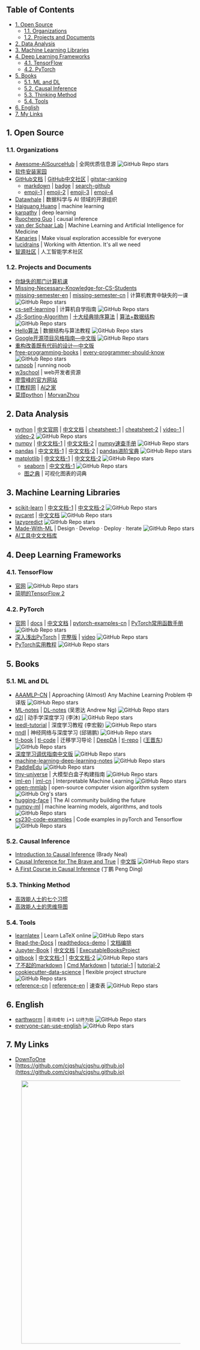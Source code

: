 <!-- # <center> # Awesome Resources </center> -->
<!-- omit in toc -->

## Table of Contents <!-- omit in toc -->

- [1. Open Source](#1-open-source)
	- [1.1. Organizations](#11-organizations)
	- [1.2. Projects and Documents](#12-projects-and-documents)
- [2. Data Analysis](#2-data-analysis)
- [3. Machine Learning Libraries](#3-machine-learning-libraries)
- [4. Deep Learning Frameworks](#4-deep-learning-frameworks)
	- [4.1. TensorFlow](#41-tensorflow)
	- [4.2. PyTorch](#42-pytorch)
- [5. Books](#5-books)
	- [5.1. ML and DL](#51-ml-and-dl)
	- [5.2. Causal Inference](#52-causal-inference)
	- [5.3. Thinking Method](#53-thinking-method)
	- [5.4. Tools](#54-tools)
- [6. English](#6-english)
- [7. My Links](#7-my-links)

<!-- ![GitHub Repo stars](https://img.shields.io/github/stars/username_github/repository_github) -->

## 1. Open Source

### 1.1. Organizations

- [Awesome-AISourceHub](https://www.aisourcehub.info/) \| 全网优质信息源 ![GitHub Repo stars](https://img.shields.io/github/stars/AmbroseX/Awesome-AISourceHub)
- [软件安装家园](https://mp.weixin.qq.com/s/Pdzrg4AhycKuZFPAMT74vA)
- [GitHub文档](https://docs.github.com/zh) \| [GitHub中文社区](https://www.github-zh.com/) \| [gitstar-ranking](https://gitstar-ranking.com/) 
  -  [markdown](https://docs.github.com/zh/get-started/writing-on-github/getting-started-with-writing-and-formatting-on-github/basic-writing-and-formatting-syntax) \| [badge](https://github.com/pudding0503/github-badge-collection) \| [search-github](https://docs.github.com/zh/search-github) 
  - [emoji-1](https://www.webfx.com/tools/emoji-cheat-sheet) \| [emoji-2](https://github.com/ikatyang/emoji-cheat-sheet) \| [emoji-3](https://wangchujiang.com/reference/docs/emoji.html) \| [emoji-4](https://v2fy.com/p/023emoji_%e8%a1%a8%e6%83%85%e7%ac%a6%e5%8f%b7bqb/?post_category=%e4%b8%ad%e5%9b%bd%e4%ba%ba%e7%9a%84%e8%a1%a8%e6%83%85%e5%8c%85-pp%e5%88%b6%e9%80%a0%e8%ae%a1%e5%88%92-chinesebqb)
- [Datawhale](https://github.com/datawhalechina) \| 数据科学与 AI 领域的开源组织
- [Haiguang Huang](https://github.com/fengdu78) \| machine learning
- [karpathy](https://github.com/karpathy) \| deep learning
- [Ruocheng Guo](https://github.com/rguo12) \| causal inference
- [van der Schaar Lab](https://github.com/vanderschaarlab/mlforhealthlabpub) \| Machine Learning and Artificial Intelligence for Medicine
- [Kanaries](https://github.com/Kanaries) \| Make visual exploration accessible for everyone
- [lucidrains](https://github.com/lucidrains) \| Working with Attention. It's all we need
- [智源社区](https://hub.baai.ac.cn/) \| 人工智能学术社区

### 1.2. Projects and Documents

- [你缺失的那门计算机课](https://www.criwits.top/missing/)
- [Missing-Necessary-Knowledge-for-CS-Students](https://github.com/Snowflyt/Missing-Necessary-Knowledge-for-CS-Students)
- [missing-semester-en](https://missing.csail.mit.edu/) \| [missing-semester-cn](https://missing-semester-cn.github.io/) \| 计算机教育中缺失的一课 ![GitHub Repo stars](https://img.shields.io/github/stars/missing-semester-cn/missing-semester-cn.github.io)
- [cs-self-learning](https://csdiy.wiki/) \| 计算机自学指南 ![GitHub Repo stars](https://img.shields.io/github/stars/pkuflyingpig/cs-self-learning) 
- [JS-Sorting-Algorithm](https://github.com/hustcc/JS-Sorting-Algorithm) \| [十大经典排序算法](https://sort.hust.cc/) \| [算法+数据结构](https://www.bilibili.com/video/BV1mp4y1D7UP?spm_id_from=333.788.videopod.episodes&vd_source=04df812632021994933f2ad9aa149635) ![GitHub Repo stars](https://img.shields.io/github/stars/hustcc/JS-Sorting-Algorithm)
- [Hello算法](https://www.hello-algo.com/) \| 数据结构与算法教程 ![GitHub Repo stars](https://img.shields.io/github/stars/krahets/hello-algo)
- [Google开源项目风格指南—中文版](https://zh-google-styleguide.readthedocs.io/en/latest/) ![GitHub Repo stars](https://img.shields.io/github/stars/zh-google-styleguide/zh-google-styleguide)
- [重构改善既有代码的设计—中文版](https://book-refactoring2.ifmicro.com/)
- [free-programming-books](https://github.com/EbookFoundation/free-programming-books) \| [every-programmer-should-know](https://github.com/mtdvio/every-programmer-should-know) ![GitHub Repo stars](https://img.shields.io/github/stars/EbookFoundation/free-programming-books)
- [runoob](https://www.runoob.com/) \| running noob
- [w3school](https://www.w3school.com.cn/) \| web开发者资源  <!--w3: World Wide Web 万维网 -->
- [廖雪峰的官方网站](https://liaoxuefeng.com/)
- [IT教程网](https://zglg.work/) \| [AI之家](https://ai-jupyter.com/)
- [莫烦python](https://mofanpy.com/) \| [MorvanZhou](https://github.com/MorvanZhou)


## 2. Data Analysis

<!-- table template
|     |     |     |
|:---:|:---:|:---:|
|     |     |     |

<br> 表示换行, br(break)
-->

<!-- tutorials -->
<!-- https://shields.io/badges/git-hub-repo-stars -->

- [python](https://www.python.org/) \| [中文官网](https://python.p2hp.com/) \| [中文文档](https://docs.python.org/zh-cn/) \| [cheatsheet-1](https://www.pythoncheatsheet.org/) \| [cheatsheet-2](https://github.com/gto76/python-cheatsheet) \| [video-1](https://www.bilibili.com/video/BV16H4y1Q7tj?spm_id_from=333.788.videopod.episodes&vd_source=04df812632021994933f2ad9aa149635) \| [video-2](https://open.163.com/newview/movie/free?pid=ZH8JDOTIC&mid=CH8JFI5FO) ![GitHub Repo stars](https://img.shields.io/github/stars/python/cpython)
- [numpy](https://numpy.org/) \| [中文文档-1](https://numpy.net/) \| [中文文档-2](https://www.numpy.org.cn/) \| [numpy速查手册](https://ygo20xz0w9.feishu.cn/docx/FklNd45A0ofMkdxHUgRcS2g2nqc) ![GitHub Repo stars](https://img.shields.io/github/stars/numpy/numpy)
- [pandas](https://pandas.pydata.org/) \| [中文文档-1](https://pandas.github.net.cn/) \| [中文文档-2](https://www.pypandas.cn/) \| [pandas进阶宝典](https://ygo20xz0w9.feishu.cn/docx/DFZydKHSwoLIqYx3MNncPvOxnlc) ![GitHub Repo stars](https://img.shields.io/github/stars/pandas-dev/pandas)
- [matplotlib](https://matplotlib.org/) \| [中文文档-1](https://matplotlib.net/) \| [中文文档-2](https://www.matplotlib.org.cn/) ![GitHub Repo stars](https://img.shields.io/github/stars/matplotlib/matplotlib)
  - [seaborn](https://seaborn.pydata.org/) \| [中文文档-1](https://seaborn.org.cn/) ![GitHub Repo stars](https://img.shields.io/github/stars/mwaskom/seaborn)
  - [图之典](http://www.tuzhidian.com/) \| 可视化图表的词典


## 3. Machine Learning Libraries

- [scikit-learn](https://scikit-learn.org/) \| [中文文档-1](https://scikit-learn.cn/) \| [中文文档-2](https://scikitlearn.com.cn/) ![GitHub Repo stars](https://img.shields.io/github/stars/scikit-learn/scikit-learn)
- [pycaret](https://pycaret.gitbook.io/docs) \| [中文文档](http://www.aidoczh.com/docs/pycaret/)  ![GitHub Repo stars](https://img.shields.io/github/stars/pycaret/pycaret)
- [lazypredict](https://github.com/shankarpandala/lazypredict) ![GitHub Repo stars](https://img.shields.io/github/stars/shankarpandala/lazypredict)
- [Made-With-ML](https://github.com/GokuMohandas/Made-With-ML) \| Design · Develop · Deploy · Iterate ![GitHub Repo stars](https://img.shields.io/github/stars/GokuMohandas/Made-With-ML)
- [AI工具中文文档库](http://www.aidoczh.com/)


## 4. Deep Learning Frameworks

### 4.1. TensorFlow

- [官网](https://www.tensorflow.org/?hl=zh-cn) ![GitHub Repo stars](https://img.shields.io/github/stars/tensorflow/tensorflow)
- [简明的TensorFlow 2](https://tf.wiki/zh_hans/)


### 4.2. PyTorch

- [官网](https://pytorch.org/) \| [docs](https://pytorch.org/docs/) \| [中文文档](https://pytorch-cn.readthedocs.io/) \| [pytorch-examples-cn](https://github.com/bat67/pytorch-examples-cn) \| [PyTorch常用函数手册](https://cjqshu.github.io/books/Pytorch常用函数手册.pdf) ![GitHub Repo stars](https://img.shields.io/github/stars/pytorch/pytorch)
- [深入浅出PyTorch](https://datawhalechina.github.io/thorough-pytorch/) \| [完整版](https://cjqshu.github.io/thorough-pytorch/) \| [video](https://www.bilibili.com/video/BV1L44y1472Z) ![GitHub Repo stars](https://img.shields.io/github/stars/datawhalechina/thorough-pytorch)
- [PyTorch实用教程](https://tingsongyu.github.io/PyTorch-Tutorial-2nd/) ![GitHub Repo stars](https://img.shields.io/github/stars/TingsongYu/PyTorch-Tutorial-2nd)


## 5. Books

### 5.1. ML and DL
- [AAAMLP-CN](https://ytzfhqs.github.io/AAAMLP-CN/) \| Approaching (Almost) Any Machine Learning Problem 中译版 ![GitHub Repo stars](https://img.shields.io/github/stars/ytzfhqs/AAAMLP-CN)
- [ML-notes](https://github.com/fengdu78/Coursera-ML-AndrewNg-Notes) \| [DL-notes](https://github.com/fengdu78/deeplearning_ai_books) (吴恩达 Andrew Ng) ![GitHub Repo stars](https://img.shields.io/github/stars/fengdu78/Coursera-ML-AndrewNg-Notes)
- [d2l](https://zh-v2.d2l.ai/) \| 动手学深度学习 (李沐) ![GitHub Repo stars](https://img.shields.io/github/stars/d2l-ai/d2l-zh)
- [leedl-tutorial](https://cjqshu.github.io/books/LeeDL_Tutorial.pdf) \| 深度学习教程 (李宏毅) ![GitHub Repo stars](https://img.shields.io/github/stars/datawhalechina/leedl-tutorial)
- [nndl](https://nndl.github.io/nndl-book.pdf) \| 神经网络与深度学习 (邱锡鹏) ![GitHub Repo stars](https://img.shields.io/github/stars/nndl/nndl.github.io)
- [tl-book](https://cjqshu.github.io/books/迁移学习导论第2版_王晋东.pdf) \| [tl-code](https://github.com/jindongwang/tlbook-code) \| 迁移学习导论 \| [DeepDA](https://github.com/jindongwang/transferlearning/tree/master/code/DeepDA) \| [tl-repo](https://github.com/jindongwang/transferlearning) \| ([王晋东](https://github.com/jindongwang)) ![GitHub Repo stars](https://img.shields.io/github/stars/jindongwang/transferlearning)
- [深度学习调优指南中文版](https://cjqshu.github.io/books/深度学习调参指南中文版.pdf) ![GitHub Repo stars](https://img.shields.io/github/stars/schrodingercatss/tuning_playbook_zh_cn)
- [machine-learning-deep-learning-notes](https://github.com/loveunk/machine-learning-deep-learning-notes) ![GitHub Repo stars](https://img.shields.io/github/stars/loveunk/machine-learning-deep-learning-notes)
- [PaddleEdu](https://paddlepedia.readthedocs.io/) ![GitHub Repo stars](https://img.shields.io/github/stars/PaddlePaddle/awesome-DeepLearning)
- [tiny-universe](https://github.com/datawhalechina/tiny-universe) \| 大模型白盒子构建指南 ![GitHub Repo stars](https://img.shields.io/github/stars/datawhalechina/tiny-universe)
- [iml-en](https://christophm.github.io/interpretable-ml-book/) \| [iml-cn](https://cjqshu.github.io/books/iml_chinese.pdf) \| Interpretable Machine Learning ![GitHub Repo stars](https://img.shields.io/github/stars/christophM/interpretable-ml-book)
- [open-mmlab](https://github.com/open-mmlab) \| open-source computer vision algorithm system ![GitHub Org's stars](https://img.shields.io/github/stars/open-mmlab)
- [hugging-face](https://github.com/huggingface) \| The AI community building the future <!-- ![GitHub Org's stars](https://img.shields.io/github/stars/huggingface) -->
- [numpy-ml](https://numpy-ml.readthedocs.io/en/latest/) \| machine learning models, algorithms, and tools ![GitHub Repo stars](https://img.shields.io/github/stars/ddbourgin/numpy-ml)
- [cs230-code-examples](https://github.com/cs230-stanford/cs230-code-examples) \| Code examples in pyTorch and Tensorflow ![GitHub Repo stars](https://img.shields.io/github/stars/cs230-stanford/cs230-code-examples)


### 5.2. Causal Inference

- [Introduction to Causal Inference](https://www.bradyneal.com/Introduction_to_Causal_Inference-Dec17_2020-Neal.pdf) (Brady Neal)
- [Causal Inference for The Brave and True](https://matheusfacure.github.io/python-causality-handbook/) \| [中文版](https://github.com/xieliaing/CausalInferenceIntro) ![GitHub Repo stars](https://img.shields.io/github/stars/matheusfacure/python-causality-handbook)
- [A First Course in Causal Inference](https://arxiv.org/pdf/2305.18793) (丁鹏 Peng Ding)

### 5.3. Thinking Method

- [高效能人士的七个习惯](https://cjqshu.github.io/books/高效能人士的七个习惯_30周年纪念版.pdf)
- [高效能人士的思维导图](https://cjqshu.github.io/books/高效能人士的思维导图_席音.pdf)

### 5.4. Tools

- [learnlatex](https://github.com/learnlatex/learnlatex.github.io) \| Learn LaTeX online ![GitHub Repo stars](https://img.shields.io/github/stars/learnlatex/learnlatex.github.io)
- [Read-the-Docs](https://github.com/readthedocs/readthedocs.org/) \| [readthedocs-demo](https://readthedocs-demo-zh.readthedocs.io/) \| [文档编排](https://docgenerate.readthedocs.io/)
- [Jupyter-Book](https://jupyterbook.org/) \| [中文文档](https://daobook.github.io/jupyter-book-zh/) \| [ExecutableBooksProject](https://executablebooks.org/)
- [gitbook](https://github.com/GitbookIO/gitbook) \| [中文文档-1](https://chrisniael.gitbooks.io/gitbook-documentation/content/) \| [中文文档-2](https://demones.github.io/gitbook-guide/) ![GitHub Repo stars](https://img.shields.io/github/stars/GitbookIO/gitbook)
- [了不起的markdown](https://cjqshu.github.io/books/了不起的markdown_莫小朋.pdf) \| [Cmd Markdown](https://www.zybuluo.com/cmd/) \| [tutorial-1](https://github.com/cjqshu/cjqshu.github.io/blob/main/codes/markdown_tutorial.md) \| [tutorial-2](https://markdown.com.cn/)
- [cookiecutter-data-science](https://github.com/drivendataorg/cookiecutter-data-science) \| flexible project structure ![GitHub Repo stars](https://img.shields.io/github/stars/drivendataorg/cookiecutter-data-science)
- [reference-cn](https://wangchujiang.com/reference/) \| [reference-en](https://cheatsheets.zip/) \| 速查表 ![GitHub Repo stars](https://img.shields.io/github/stars/jaywcjlove/reference)


## 6. English
- [earthworm](https://github.com/cuixueshe/earthworm) \| `连词成句` `i+1` `以终为始` ![GitHub Repo stars](https://img.shields.io/github/stars/cuixueshe/earthworm)
- [everyone-can-use-english](https://github.com/ZuodaoTech/everyone-can-use-english) ![GitHub Repo stars](https://img.shields.io/github/stars/ZuodaoTech/everyone-can-use-english)


## 7. My Links
<!-- Other Links -->
<!-- GitHub repository link (URL) -->
- [DownToOne](https://xydh.fun/cjq125)
- [https://github.com/cjqshu/cjqshu.github.io](https://github.com/cjqshu/cjqshu.github.io)


<figure class="third">
    <img src="http://github-profile-summary-cards.vercel.app/api/cards/profile-details?username=cjqshu&theme=default" height="" width="700"/>
	<!-- <img src="http://github-profile-summary-cards.vercel.app/api/cards/stats?username=cjqshu&theme=default" height="" width="350"/>
	<img src="http://github-profile-summary-cards.vercel.app/api/cards/productive-time?username=cjqshu&theme=default&utcOffset=8" height="" width="350"/>
	<img src="https://api.star-history.com/svg?repos=cjqshu/cjqshu.github.io&type=Date)](https://star-history.com/#cjqshu/cjqshu.github.io&Date" height="300" width="700" /> -->
</figure>

<!-- tutorials -->
<!-- https://github-profile-summary-cards.vercel.app/demo.html -->
<!-- https://star-history.com/ -->



